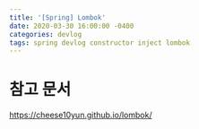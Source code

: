 ```yaml
---
title: '[Spring] Lombok'
date: 2020-03-30 16:00:00 -0400
categories: devlog
tags: spring devlog constructor inject lombok
---
```




# 참고 문서
https://cheese10yun.github.io/lombok/